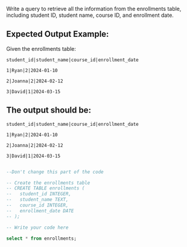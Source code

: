 Write a query to retrieve all the information from the enrollments table, including student ID, student name, course ID, and enrollment date.

## Expected Output Example:

Given the enrollments table:

    student_id|student_name|course_id|enrollment_date

    1|Ryan|2|2024-01-10

    2|Joanna|2|2024-02-12

    3|David|1|2024-03-15

## The output should be:

    student_id|student_name|course_id|enrollment_date

    1|Ryan|2|2024-01-10

    2|Joanna|2|2024-02-12

    3|David|1|2024-03-15

```sql

--Don't change this part of the code

-- Create the enrollments table
-- CREATE TABLE enrollments (
--   student_id INTEGER,
--   student_name TEXT,
--   course_id INTEGER,
--   enrollment_date DATE
-- );

-- Write your code here

select * from enrollments;
```
